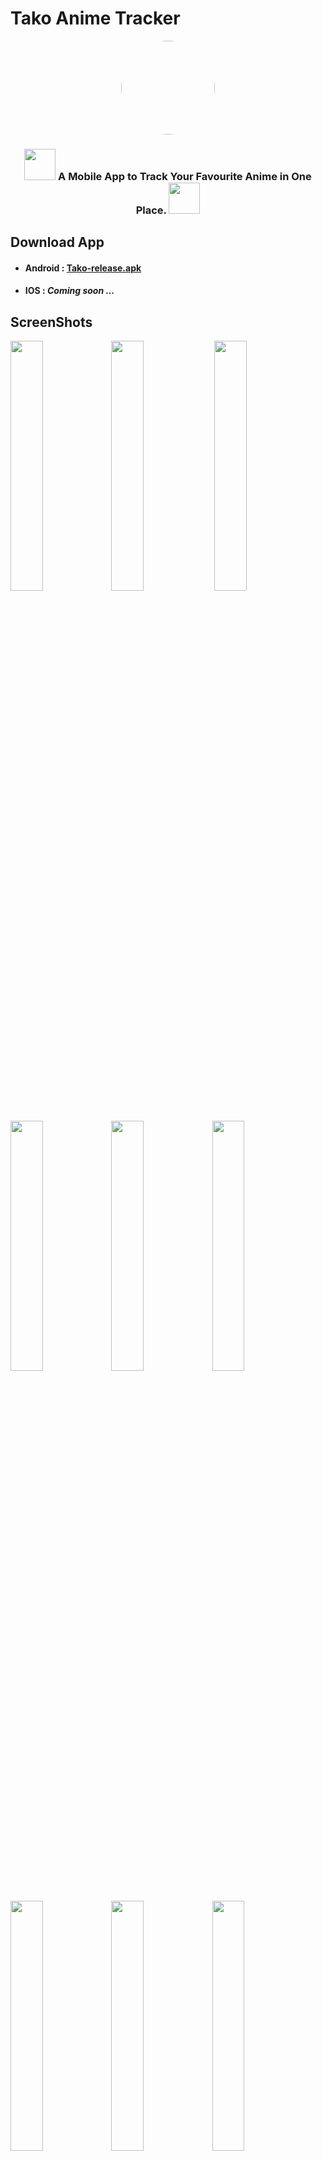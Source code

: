 # Tako Anime Tracker

<p align="center"><a href="https://github.com/kaungsatthe1n/Tako-AnimeTracker"><img src="https://github.com/kaungsatthe1n/Tako-AnimeTracker/blob/main/assets/images/logo-circle.png?raw=true" width="150" height="auto" style="border-radius:60%"></a></p>

<h3 align="center" ><img src="https://i.pinimg.com/originals/98/1c/d1/981cd18203c866a33869ca348c3d4d0c.png" width  ="50"/><span style="font-size:100%"> A Mobile App to Track Your Favourite Anime in One Place.  </span><img src="https://i.kym-cdn.com/photos/images/newsfeed/000/863/023/019.png"  width="50"/><h3/>

## Download App

- #### Android : [Tako-release.apk](https://github.com/kaungsatthe1n/Tako-AnimeTracker/releases/download/v0.1.2/Tako-release.apk)

- #### IOS : _Coming soon ..._ 

## ScreenShots

<img src="https://github.com/kaungsatthe1n/Tako-AnimeTracker/blob/main/assets/images/screenshots/photo_1.jpg?raw=true" width ="32%"><img src="https://github.com/kaungsatthe1n/Tako-AnimeTracker/blob/main/assets/images/screenshots/photo_3.jpg?raw=true" width ="32%">
<img src="https://github.com/kaungsatthe1n/Tako-AnimeTracker/blob/main/assets/images/screenshots/photo_4.jpg?raw=true" width ="32%"><img src="https://github.com/kaungsatthe1n/Tako-AnimeTracker/blob/main/assets/images/screenshots/photo_6.jpg?raw=true" width ="32%"><img src="https://github.com/kaungsatthe1n/Tako-AnimeTracker/blob/main/assets/images/screenshots/photo_7.jpg?raw=true" width ="32%"><img src="https://github.com/kaungsatthe1n/Tako-AnimeTracker/blob/main/assets/images/screenshots/photo_8.jpg?raw=true" width ="32%"><img src="https://github.com/kaungsatthe1n/Tako-AnimeTracker/blob/main/assets/images/screenshots/photo_11.jpg?raw=true" width ="32%"><img src="https://github.com/kaungsatthe1n/Tako-AnimeTracker/blob/main/assets/images/screenshots/photo_12.jpg?raw=true" width ="32%"><img src="https://github.com/kaungsatthe1n/Tako-AnimeTracker/blob/main/assets/images/screenshots/photo_13.jpg?raw=true" width ="32%">








## Clone Repository

Open Your `Terminal` and `Paste`

```bash
$ git clone https://github.com/kaungsatthe1n/Tako-AnimeTracker.git
```

## Build Setup

```bash

# install dependencies

$ flutter pub get
```

## Brief About App

### API That I use :

[Jikan (時間) UNOFFICIAL MYANIMELIST API](https://jikan.moe/) :cloud:

### Dependencies that I use :

- [cached_network_image: ^3.1.0+1](https://pub.dev/packages/cached_network_image)
- [chopper: ^4.0.3](https://pub.dev/packages/chopper)
- [chopper_generator: ^4.0.3](https://pub.dev/packages/chopper_generator)
- [connectivity: ^3.0.6](https://pub.dev/packages/connectivity)
- [font_awesome_flutter: ^9.2.0](https://pub.dev/packages/font_awesome_flutter)
- [google_fonts: ^2.1.0](https://pub.dev/packages/google_fonts)
- [json_annotation: ^4.3.0](https://pub.dev/packages/json_annotation)
- [json_serializable: ^6.0.1](https://pub.dev/packages/json_serializable)
- [logging: ^1.0.2](https://pub.dev/packages/logging)
- [provider: ^6.0.1](https://pub.dev/packages/provider)
- [sizer: ^2.0.15](https://pub.dev/packages/sizer)
- [webview_flutter: ^2.3.1](https://pub.dev/packages/webview_flutter)
- [build_runner: ^2.1.5](https://pub.dev/packages/build_runner)

## Special Thanks

Thanks to Jikan (時間) API Team for Developing Awesome Open Source Anime API 

## Found This Project Useful ?

You can leave a star :star: at the top-right corner of this repository.  